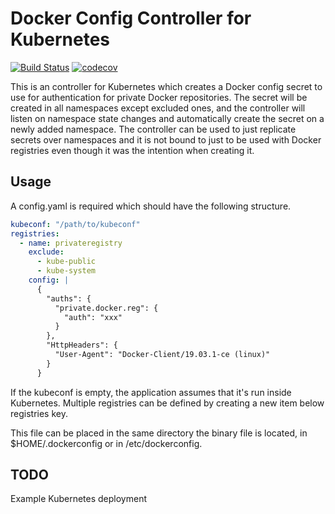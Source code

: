 # Docker Config Controller for Kubernetes

[![Build Status](https://travis-ci.org/krijohs/dcc.svg?branch=master)](https://travis-ci.org/krijohs/dcc)
[![codecov](https://codecov.io/gh/krijohs/dcc/branch/master/graph/badge.svg)](https://codecov.io/gh/krijohs/dcc)

This is an controller for Kubernetes which creates a Docker config secret to use for authentication for private Docker repositories.
The secret will be created in all namespaces except excluded ones, and the controller will listen on namespace state changes and automatically create the secret on a newly added namespace.
The controller can be used to just replicate secrets over namespaces and it is not bound to just to be used with Docker registries even though it was the intention when creating it.

## Usage

A config.yaml is required which should have the following structure.
```yaml
kubeconf: "/path/to/kubeconf"
registries:
  - name: privateregistry
    exclude:
      - kube-public
      - kube-system
    config: |
      {
        "auths": {
          "private.docker.reg": {
            "auth": "xxx"
          }
        },
        "HttpHeaders": {
          "User-Agent": "Docker-Client/19.03.1-ce (linux)"
        }
      }
```
If the kubeconf is empty, the application assumes that it's run inside Kubernetes. Multiple registries can be defined by creating a new item below registries key.

This file can be placed in the same directory the binary file is located, in $HOME/.dockerconfig or in /etc/dockerconfig.

## TODO
Example Kubernetes deployment